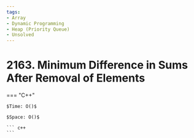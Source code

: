 ```yaml
---
tags:
- Array
- Dynamic Programming
- Heap (Priority Queue)
- Unsolved
---
```



# 2163. Minimum Difference in Sums After Removal of Elements

=== "C++"

    $Time: O()$

    $Space: O()$

    ``` c++
    ```